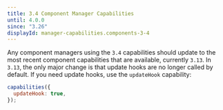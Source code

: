 ```yaml
---
title: 3.4 Component Manager Capabilities
until: 4.0.0
since: "3.26"
displayId: manager-capabilities.components-3-4
---
```



Any component managers using the `3.4` capabilities should update to the most
recent component capabilities that are available, currently `3.13`. In `3.13`,
the only major change is that update hooks are no longer called by default. If
you need update hooks, use the `updateHook` capability:

```js
capabilities({
  updateHook: true,
});
```
